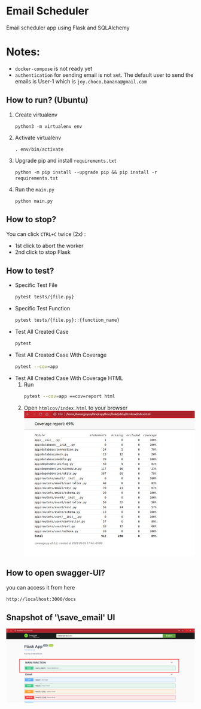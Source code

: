 # Email Scheduler
Email scheduler app using Flask and SQLAlchemy

# Notes:
- `docker-compose` is not ready yet
- `authentication` for sending email is not set. The default user to send the emails is User-1 which is `joy.choco.banana@gmail.com`

## How to run? (Ubuntu)
1. Create virtualenv
    ```
    python3 -m virtualenv env
    ```
2. Activate virtualenv
    ```
    . env/bin/activate
    ```
3. Upgrade pip and install `requirements.txt`
    ```
    python -m pip install --upgrade pip && pip install -r requirements.txt
    ```
4. Run the `main.py`
    ```
    python main.py
    ```

## How to stop?
You can click `CTRL+C` twice (2x) :
- 1st click to abort the worker
- 2nd click to stop Flask

## How to test?
- Specific Test File
    ```bash
    pytest tests/{file.py}
    ```
- Specific Test Function
    ```bash
    pytest tests/{file.py}::{function_name}
    ```
- Test All Created Case
    ```bash
    pytest
    ```
- Test All Created Case With Coverage
    ```bash
    pytest --cov=app
    ```
- Test All Created Case With Coverage HTML
    1. Run
        ```bash
        pytest --cov=app ==cov=report html
        ```
    2. Open `htmlcov/index.html` to your browser
        ![Alt text](docs/coverage-1.png )

## How to open swagger-UI?
you can access it from here
```
http://localhost:3000/docs
```

## Snapshot of '\save_email' UI
![Alt text](docs/screenshot-save-email-1.png )
